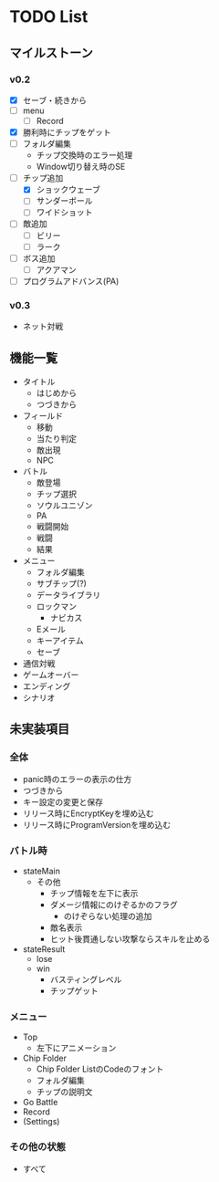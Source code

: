 # TODO List

## マイルストーン

### v0.2

- [x] セーブ・続きから
- [ ] menu
  - [ ] Record
- [x] 勝利時にチップをゲット
- [ ] フォルダ編集
  - チップ交換時のエラー処理
  - Window切り替え時のSE
- [ ] チップ追加
  - [x] ショックウェーブ
  - [ ] サンダーボール
  - [ ] ワイドショット
- [ ] 敵追加
  - [ ] ビリー
  - [ ] ラーク
- [ ] ボス追加
  - [ ] アクアマン
- [ ] プログラムアドバンス(PA)

### v0.3

- ネット対戦

## 機能一覧

- タイトル
  - はじめから
  - つづきから
- フィールド
  - 移動
  - 当たり判定
  - 敵出現
  - NPC
- バトル
  - 敵登場
  - チップ選択
  - ソウルユニゾン
  - PA
  - 戦闘開始
  - 戦闘
  - 結果
- メニュー
  - フォルダ編集
  - サブチップ(?)
  - データライブラリ
  - ロックマン
    - ナビカス
  - Eメール
  - キーアイテム
  - セーブ
- 通信対戦
- ゲームオーバー
- エンディング
- シナリオ

## 未実装項目

### 全体

- panic時のエラーの表示の仕方
- つづきから
- キー設定の変更と保存
- リリース時にEncryptKeyを埋め込む
- リリース時にProgramVersionを埋め込む

### バトル時

- stateMain
  - その他
    - チップ情報を左下に表示
    - ダメージ情報にのけぞるかのフラグ
      - のけぞらない処理の追加
    - 敵名表示
    - ヒット後貫通しない攻撃ならスキルを止める
- stateResult
  - lose
  - win
    - バスティングレベル
    - チップゲット

### メニュー

- Top
  - 左下にアニメーション
- Chip Folder
  - Chip Folder ListのCodeのフォント
  - フォルダ編集
  - チップの説明文
- Go Battle
- Record
- (Settings)

### その他の状態

- すべて
